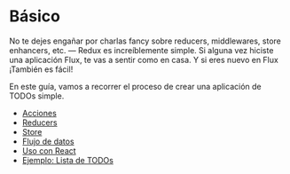 # Básico
No te dejes engañar por charlas fancy sobre reducers, middlewares, store enhancers, etc. — Redux es increíblemente simple. Si alguna vez hiciste una aplicación Flux, te vas a sentir como en casa. Y si eres nuevo en Flux ¡También es fácil!

En este guía, vamos a recorrer el proceso de crear una aplicación de TODOs simple.

* [Acciones](basico/acciones.md)
* [Reducers](basico/reducers.md)
* [Store](basico/store.md)
* [Flujo de datos](basico/flujo-de-datos.md)
* [Uso con React](basico/uso-con-react.md)
* [Ejemplo: Lista de TODOs](basico/ejemplo-todos.md)